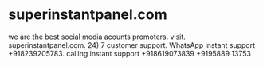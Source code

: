 # superinstantpanel.com
we are the best social media acounts promoters.  visit.  superinstantpanel.com. 24) 7  customer support.  WhatsApp instant support +918239205783. calling instant support +918619073839 +9195889 13753
